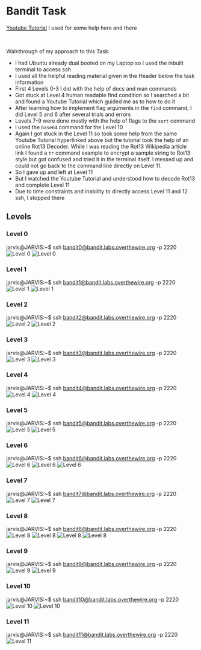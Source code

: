 # Bandit Task

[Youtube Tutorial](https://youtube.com/playlist?list=PLBf0hzazHTGOIn_vuuuCzRFVhYiDBnJID) I used for some help here and there

<br>

Walkthrough of my approach to this Task:

- I had Ubuntu already dual booted on my Laptop so I used the inbuilt terminal to access ssh
- I used all the helpful reading material given in the Header below the task information
- First 4 Levels 0-3 I did with the help of docs and man commands
- Got stuck at Level 4 human readable find condition so I searched a bit and found a Youtube Tutorial which guided me as to how to do it
- After learning how to implement flag arguments in the `find` command, I did Level 5 and 6 after several trials and errors
- Levels 7-9 were done mostly with the help of flags to the `sort` command
- I used the `base64` command for the Level 10
- Again I got stuck in the Level 11 so took some help from the same Youtube Tutorial hyperlinked above but the tutorial took the help of an online Rot13 Decoder. While I was reading the Rot13 Wikipedia article link I found a `tr` command example to encrypt a sample string to Rot13 style but got confused and tried it in the terminal itself. I messed up and could not go back to the command line directly on Level 11.
- So I gave up and left at Level 11
- But I watched the Youtube Tutorial and understood how to decode Rot13 and complete Level 11
- Due to time constraints and inability to directly access Level 11 and 12 ssh, I stopped there

## Levels

### Level 0

jarvis@JARVIS:~$ ssh bandit0@bandit.labs.overthewire.org -p 2220
![Level 0](./assets/level0-1.png)
![Level 0](./assets/level0-2.png)

### Level 1

jarvis@JARVIS:~$ ssh bandit1@bandit.labs.overthewire.org -p 2220
![Level 1](./assets/level1-1.png)
![Level 1](./assets/level1-2.png)

### Level 2

jarvis@JARVIS:~$ ssh bandit2@bandit.labs.overthewire.org -p 2220
![Level 2](./assets/level2-1.png)
![Level 2](./assets/level2-2.png)

### Level 3

jarvis@JARVIS:~$ ssh bandit3@bandit.labs.overthewire.org -p 2220
![Level 3](./assets/level3-1.png)
![Level 3](./assets/level3-2.png)

### Level 4

jarvis@JARVIS:~$ ssh bandit4@bandit.labs.overthewire.org -p 2220
![Level 4](./assets/level4-1.png)
![Level 4](./assets/level4-2.png)

### Level 5

jarvis@JARVIS:~$ ssh bandit5@bandit.labs.overthewire.org -p 2220
![Level 5](./assets/level5-1.png)
![Level 5](./assets/level5-2.png)

### Level 6

jarvis@JARVIS:~$ ssh bandit6@bandit.labs.overthewire.org -p 2220
![Level 6](./assets/level6-1.png)
![Level 6](./assets/level6-2.png)
![Level 6](./assets/level6-3.png)

### Level 7

jarvis@JARVIS:~$ ssh bandit7@bandit.labs.overthewire.org -p 2220
![Level 7](./assets/level7-1.png)
![Level 7](./assets/level7-2.png)

### Level 8

jarvis@JARVIS:~$ ssh bandit8@bandit.labs.overthewire.org -p 2220
![Level 8](./assets/level8-1.png)
![Level 8](./assets/level8-2.png)
![Level 8](./assets/level8-3.png)
![Level 8](./assets/level8-4.png)

### Level 9

jarvis@JARVIS:~$ ssh bandit9@bandit.labs.overthewire.org -p 2220
![Level 9](./assets/level9-1.png)
![Level 9](./assets/level9-2.png)

### Level 10

jarvis@JARVIS:~$ ssh bandit10@bandit.labs.overthewire.org -p 2220
![Level 10](./assets/level10-1.png)
![Level 10](./assets/level10-2.png)

### Level 11

jarvis@JARVIS:~$ ssh bandit11@bandit.labs.overthewire.org -p 2220
![Level 11](./assets/level11-1.png)

